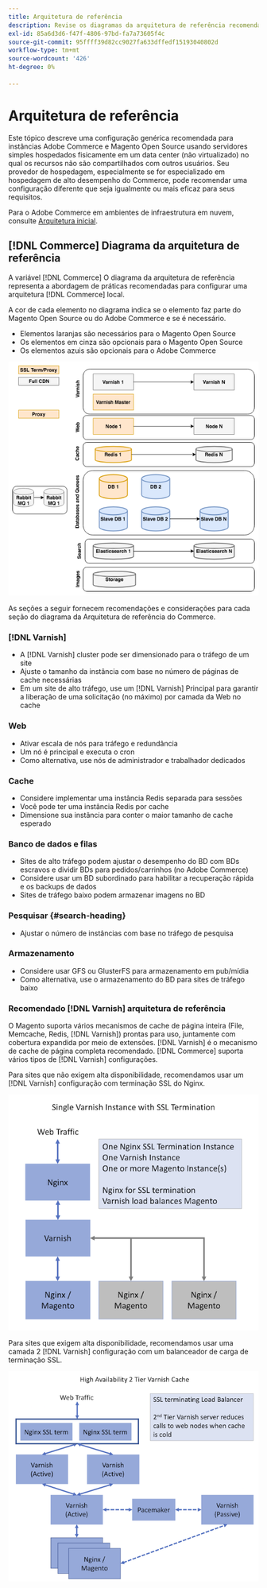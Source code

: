 ```yaml
---
title: Arquitetura de referência
description: Revise os diagramas da arquitetura de referência recomendada para implantações de Adobe Commerce e Magento Open Source.
exl-id: 85a6d3d6-f47f-4806-97bd-fa7a73605f4c
source-git-commit: 95ffff39d82cc9027fa633dffedf15193040802d
workflow-type: tm+mt
source-wordcount: '426'
ht-degree: 0%

---
```


# Arquitetura de referência

Este tópico descreve uma configuração genérica recomendada para instâncias Adobe Commerce e Magento Open Source usando servidores simples hospedados fisicamente em um data center (não virtualizado) no qual os recursos não são compartilhados com outros usuários. Seu provedor de hospedagem, especialmente se for especializado em hospedagem de alto desempenho do Commerce, pode recomendar uma configuração diferente que seja igualmente ou mais eficaz para seus requisitos.

Para o Adobe Commerce em ambientes de infraestrutura em nuvem, consulte [Arquitetura inicial](https://devdocs.magento.com/cloud/architecture/starter-architecture.html).

## [!DNL Commerce] Diagrama da arquitetura de referência

A variável [!DNL Commerce] O diagrama da arquitetura de referência representa a abordagem de práticas recomendadas para configurar uma arquitetura [!DNL Commerce] local.

A cor de cada elemento no diagrama indica se o elemento faz parte do Magento Open Source ou do Adobe Commerce e se é necessário.

* Elementos laranjas são necessários para o Magento Open Source
* Os elementos em cinza são opcionais para o Magento Open Source
* Os elementos azuis são opcionais para o Adobe Commerce

![Diagrama da arquitetura de referência do Commerce](../assets/performance/images/ref-architecture-2.3.png)

As seções a seguir fornecem recomendações e considerações para cada seção do diagrama da Arquitetura de referência do Commerce.

### [!DNL Varnish]

* A [!DNL Varnish] cluster pode ser dimensionado para o tráfego de um site
* Ajuste o tamanho da instância com base no número de páginas de cache necessárias
* Em um site de alto tráfego, use um [!DNL Varnish] Principal para garantir a liberação de uma solicitação (no máximo) por camada da Web no cache

### Web

* Ativar escala de nós para tráfego e redundância
* Um nó é principal e executa o cron
* Como alternativa, use nós de administrador e trabalhador dedicados

### Cache

* Considere implementar uma instância Redis separada para sessões
* Você pode ter uma instância Redis por cache
* Dimensione sua instância para conter o maior tamanho de cache esperado

### Banco de dados e filas

* Sites de alto tráfego podem ajustar o desempenho do BD com BDs escravos e dividir BDs para pedidos/carrinhos (no Adobe Commerce)
* Considere usar um BD subordinado para habilitar a recuperação rápida e os backups de dados
* Sites de tráfego baixo podem armazenar imagens no BD

### Pesquisar {#search-heading}

* Ajustar o número de instâncias com base no tráfego de pesquisa

### Armazenamento

* Considere usar GFS ou GlusterFS para armazenamento em pub/mídia
* Como alternativa, use o armazenamento do BD para sites de tráfego baixo

### Recomendado [!DNL Varnish] arquitetura de referência

O Magento suporta vários mecanismos de cache de página inteira (File, Memcache, Redis, [!DNL Varnish]) prontas para uso, juntamente com cobertura expandida por meio de extensões. [!DNL Varnish] é o mecanismo de cache de página completa recomendado.  [!DNL Commerce] suporta vários tipos de [!DNL Varnish] configurações.

Para sites que não exigem alta disponibilidade, recomendamos usar um [!DNL Varnish] configuração com terminação SSL do Nginx.

![Simples [!DNL Varnish] Configuração com terminação SSL](../assets/performance/images/single-varnish-with-ssl-termination.png)

Para sites que exigem alta disponibilidade, recomendamos usar uma camada 2 [!DNL Varnish] configuração com um balanceador de carga de terminação SSL.

![Alta disponibilidade em dois níveis [!DNL Varnish] configuração com o balanceador de carga de terminação SSL](../assets/performance/images/ha-2-tier-varnish-with-ssl-term-load-balancer.png)
